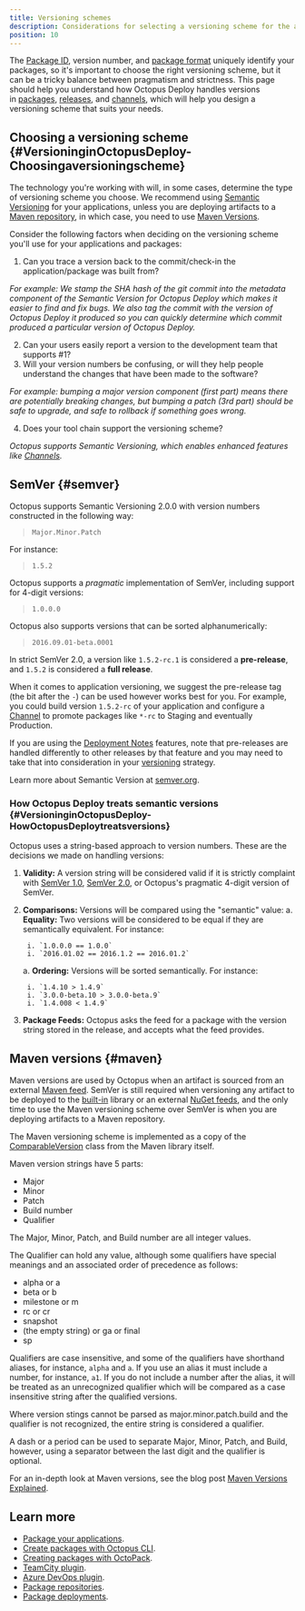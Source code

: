 ```yaml
---
title: Versioning schemes
description: Considerations for selecting a versioning scheme for the applications you'll deploy.
position: 10
---
```


The [Package ID](/docs/packaging-applications/index.md#package-id), version number, and [package format](/docs/packaging-applications/index.md#support-formats) uniquely identify your packages, so it's important to choose the right versioning scheme, but it can be a tricky balance between pragmatism and strictness. This page should help you understand how Octopus Deploy handles versions in [packages](/docs/packaging-applications/index.md#supported-formats), [releases](/docs/releases/index.md), and [channels](/docs/releases/channels/index.md), which will help you design a versioning scheme that suits your needs.

## Choosing a versioning scheme {#VersioninginOctopusDeploy-Choosingaversioningscheme}

The technology you're working with will, in some cases, determine the type of versioning scheme you choose. We recommend using [Semantic Versioning](#semver) for your applications, unless you are deploying artifacts to a [Maven repository](/docs/packaging-applications/package-repositories/maven-feeds.md), in which case, you need to use [Maven Versions](#maven).

Consider the following factors when deciding on the versioning scheme you'll use for your applications and packages:

1. Can you trace a version back to the commit/check-in the application/package was built from?

  *For example: We stamp the SHA hash of the git commit into the metadata component of the Semantic Version for Octopus Deploy which makes it easier to find and fix bugs. We also tag the commit with the version of Octopus Deploy it produced so you can quickly determine which commit produced a particular version of Octopus Deploy.*

2. Can your users easily report a version to the development team that supports #1?
3. Will your version numbers be confusing, or will they help people understand the changes that have been made to the software?

  *For example: bumping a major version component (first part) means there are potentially breaking changes, but bumping a patch (3rd part) should be safe to upgrade, and safe to rollback if something goes wrong.*

4. Does your tool chain support the versioning scheme?

  *Octopus supports Semantic Versioning, which enables enhanced features like [Channels](/docs/releases/channels/index.md).*

## SemVer {#semver}

Octopus supports Semantic Versioning 2.0.0 with version numbers constructed in the following way:

> `Major.Minor.Patch`

For instance:

> `1.5.2`

Octopus supports a *pragmatic* implementation of SemVer, including support for 4-digit versions:

> `1.0.0.0`

Octopus also supports versions that can be sorted alphanumerically:

> `2016.09.01-beta.0001`

In strict SemVer 2.0, a version like `1.5.2-rc.1` is considered a **pre-release**, and `1.5.2` is considered a **full release**.

When it comes to application versioning, we suggest the pre-release tag (the bit after the `-`) can be used however works best for you. For example, you could build version `1.5.2-rc` of your application and configure a [Channel](/docs/releases/channels/index.md) to promote packages like `*-rc` to Staging and eventually Production.

If you are using the [Deployment Notes](/docs/releases/deployment-notes.md) features, note that pre-releases are handled differently to other releases by that feature and you may need to take that into consideration in your [versioning](/docs/releases/deployment-notes.md#versioning) strategy.

Learn more about Semantic Version at [semver.org](http://semver.org/).

### How Octopus Deploy treats semantic versions {#VersioninginOctopusDeploy-HowOctopusDeploytreatsversions}

Octopus uses a string-based approach to version numbers. These are the decisions we made on handling versions:

1. **Validity:** A version string will be considered valid if it is strictly complaint with [SemVer 1.0](http://semver.org/spec/v1.0.0.html), [SemVer 2.0](http://semver.org/spec/v2.0.0.html), or Octopus's pragmatic 4-digit version of SemVer.
2. **Comparisons:** Versions will be compared using the "semantic" value:
   a. **Equality:** Two versions will be considered to be equal if they are semantically equivalent. For instance:

        i. `1.0.0.0 == 1.0.0`  
        i. `2016.01.02 == 2016.1.2 == 2016.01.2`  
   a. **Ordering:** Versions will be sorted semantically. For instance:

        i. `1.4.10 > 1.4.9`  
        i. `3.0.0-beta.10 > 3.0.0-beta.9`  
        i. `1.4.008 < 1.4.9`  

 3. **Package Feeds:** Octopus asks the feed for a package with the version string stored in the release, and accepts what the feed provides.

## Maven versions {#maven}

Maven versions are used by Octopus when an artifact is sourced from an external [Maven feed](/docs/packaging-applications/package-repositories/maven-feeds.md). SemVer is still required when versioning any artifact to be deployed to the [built-in](/docs/packaging-applications/package-repositories/built-in-repository/index.md) library or an external [NuGet feeds](https://docs.nuget.org/create/hosting-your-own-nuget-feeds), and the only time to use the Maven versioning scheme over SemVer is when you are deploying artifacts to a Maven repository.

The Maven versioning scheme is implemented as a copy of the [ComparableVersion](https://github.com/apache/maven/blob/master/maven-artifact/src/main/java/org/apache/maven/artifact/versioning/ComparableVersion.java) class from the Maven library itself.

Maven version strings have 5 parts:

* Major
* Minor
* Patch
* Build number
* Qualifier

The Major, Minor, Patch, and Build number are all integer values.

The Qualifier can hold any value, although some qualifiers have special meanings and an associated order of precedence as follows:

* alpha or a
* beta or b
* milestone or m
* rc or cr
* snapshot
* (the empty string) or ga or final
* sp

Qualifiers are case insensitive, and some of the qualifiers have shorthand aliases, for instance, `alpha` and `a`. If you use an alias it must include a number, for instance, `a1`. If you do not include a number after the alias, it will be treated as an unrecognized qualifier which will be compared as a case insensitive string after the qualified versions.

Where version stings cannot be parsed as major.minor.patch.build and the qualifier is not recognized, the entire string is considered a qualifier.

A dash or a period can be used to separate Major, Minor, Patch, and Build, however, using a separator between the last digit and the qualifier is optional.

For an in-depth look at Maven versions, see the blog post [Maven Versions Explained](https://octopus.com/blog/maven-versioning-explained).

## Learn more

 - [Package your applications](/docs/packaging-applications/index.md).
 - [Create packages with Octopus CLI](/docs/packaging-applications/create-packages/octopus-cli.md).
 - [Creating packages with OctoPack](/docs/packaging-applications/create-packages/octopack/index.md).
 - [TeamCity plugin](/docs/packaging-applications/build-servers/teamcity.md).
 - [Azure DevOps plugin](/docs/packaging-applications/build-servers/tfs-azure-devops/using-octopus-extension/index.md).
 - [Package repositories](/docs/packaging-applications/index.md).
 - [Package deployments](/docs/deployment-examples/package-deployments/index.md).

